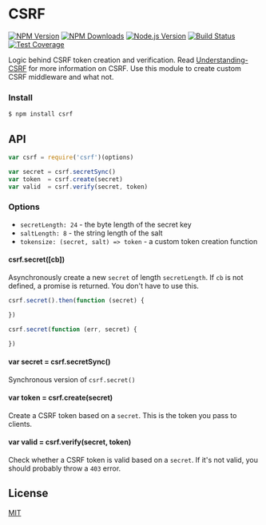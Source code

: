 # CSRF

[![NPM Version][npm-image]][npm-url]
[![NPM Downloads][downloads-image]][downloads-url]
[![Node.js Version][node-image]][node-url]
[![Build Status][travis-image]][travis-url]
[![Test Coverage][coveralls-image]][coveralls-url]

Logic behind CSRF token creation and verification.
Read [Understanding-CSRF](https://github.com/pillarjs/understanding-csrf) for more information on CSRF.
Use this module to create custom CSRF middleware and what not.

### Install

```bash
$ npm install csrf
```

## API

```js
var csrf = require('csrf')(options)

var secret = csrf.secretSync()
var token  = csrf.create(secret)
var valid  = csrf.verify(secret, token)
```

### Options

- `secretLength: 24` - the byte length of the secret key
- `saltLength: 8` - the string length of the salt
- `tokensize: (secret, salt) => token` - a custom token creation function

#### csrf.secret([cb])

Asynchronously create a new `secret` of length `secretLength`.
If `cb` is not defined, a promise is returned.
You don't have to use this.

```js
csrf.secret().then(function (secret) {

})

csrf.secret(function (err, secret) {

})
```

#### var secret = csrf.secretSync()

Synchronous version of `csrf.secret()`

#### var token = csrf.create(secret)

Create a CSRF token based on a `secret`.
This is the token you pass to clients.

#### var valid = csrf.verify(secret, token)

Check whether a CSRF token is valid based on a `secret`.
If it's not valid, you should probably throw a `403` error.

## License

[MIT](LICENSE)

[npm-image]: https://img.shields.io/npm/v/csrf.svg?style=flat
[npm-url]: https://npmjs.org/package/csrf
[node-image]: https://img.shields.io/node/v/csrf.svg?style=flat
[node-url]: http://nodejs.org/download/
[travis-image]: https://img.shields.io/travis/pillarjs/csrf.svg?style=flat
[travis-url]: https://travis-ci.org/pillarjs/csrf
[coveralls-image]: https://img.shields.io/coveralls/pillarjs/csrf.svg?style=flat
[coveralls-url]: https://coveralls.io/r/pillarjs/csrf?branch=master
[downloads-image]: https://img.shields.io/npm/dm/csrf.svg?style=flat
[downloads-url]: https://npmjs.org/package/csrf
